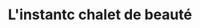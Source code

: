 ---
title: "L'instantc chalet de beauté"
url: /castelnau-de-medoc/linstantc-chalet-de-beaute/
shop: Kosmetik
---